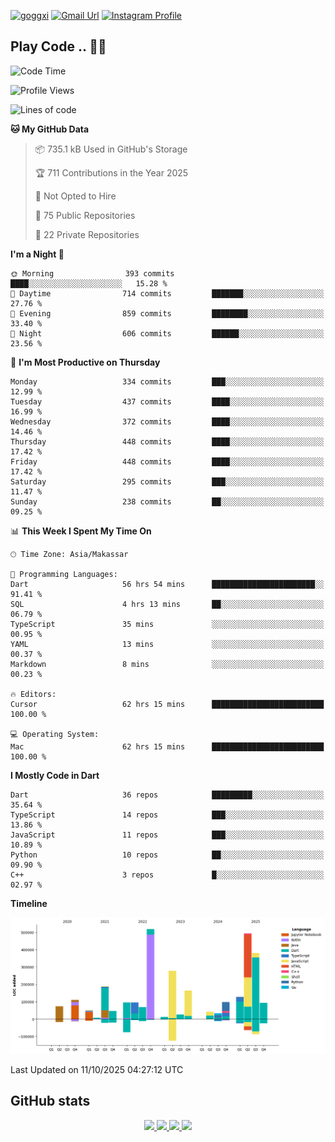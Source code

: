 [![goggxi](https://img.shields.io/badge/Portofolio-Goggxi-orange)](https://goggxi.github.io)
[![Gmail Url](https://img.shields.io/twitter/url?label=Goggxi@gmail.com&logo=gmail&style=social&url=http%3A%2F%2Fmailto%3Acontact.Goggxi@gmail.com)](mailto:Goggxi@gmail.com) [![Instagram Profile](https://img.shields.io/twitter/url?label=moh_rifkan&logo=instagram&style=social&url=https://www.instagram.com/moh_rifkan/)](https://www.instagram.com/moh_rifkan/)

## Play Code .. 💬🚀

<!-- [![Moh Rifkan GitHub stats](https://github-readme-stats.vercel.app/api?username=goggxi&count_private=true&show_icons=true&theme=dracula&custom_title=Goggxi%20Statistic%20🚀)](https://github.com/goggxi/goggxi)

[![Top Langs](https://github-readme-stats.vercel.app/api/top-langs/?username=goggxi&langs_count=8&layout=compact&show_icons=true&theme=dracula)](https://github.com/goggxi/goggxi) -->

<!--START_SECTION:waka-->
![Code Time](http://img.shields.io/badge/Code%20Time-4%2C706%20hrs%2027%20mins-blue)

![Profile Views](http://img.shields.io/badge/Profile%20Views-7-blue)

![Lines of code](https://img.shields.io/badge/From%20Hello%20World%20I%27ve%20Written-3.0%20million%20lines%20of%20code-blue)

**🐱 My GitHub Data** 

> 📦 735.1 kB Used in GitHub's Storage 
 > 
> 🏆 711 Contributions in the Year 2025
 > 
> 🚫 Not Opted to Hire
 > 
> 📜 75 Public Repositories 
 > 
> 🔑 22 Private Repositories 
 > 
**I'm a Night 🦉** 

```text
🌞 Morning                393 commits         ████░░░░░░░░░░░░░░░░░░░░░   15.28 % 
🌆 Daytime                714 commits         ███████░░░░░░░░░░░░░░░░░░   27.76 % 
🌃 Evening                859 commits         ████████░░░░░░░░░░░░░░░░░   33.40 % 
🌙 Night                  606 commits         ██████░░░░░░░░░░░░░░░░░░░   23.56 % 
```
📅 **I'm Most Productive on Thursday** 

```text
Monday                   334 commits         ███░░░░░░░░░░░░░░░░░░░░░░   12.99 % 
Tuesday                  437 commits         ████░░░░░░░░░░░░░░░░░░░░░   16.99 % 
Wednesday                372 commits         ████░░░░░░░░░░░░░░░░░░░░░   14.46 % 
Thursday                 448 commits         ████░░░░░░░░░░░░░░░░░░░░░   17.42 % 
Friday                   448 commits         ████░░░░░░░░░░░░░░░░░░░░░   17.42 % 
Saturday                 295 commits         ███░░░░░░░░░░░░░░░░░░░░░░   11.47 % 
Sunday                   238 commits         ██░░░░░░░░░░░░░░░░░░░░░░░   09.25 % 
```


📊 **This Week I Spent My Time On** 

```text
🕑︎ Time Zone: Asia/Makassar

💬 Programming Languages: 
Dart                     56 hrs 54 mins      ███████████████████████░░   91.41 % 
SQL                      4 hrs 13 mins       ██░░░░░░░░░░░░░░░░░░░░░░░   06.79 % 
TypeScript               35 mins             ░░░░░░░░░░░░░░░░░░░░░░░░░   00.95 % 
YAML                     13 mins             ░░░░░░░░░░░░░░░░░░░░░░░░░   00.37 % 
Markdown                 8 mins              ░░░░░░░░░░░░░░░░░░░░░░░░░   00.23 % 

🔥 Editors: 
Cursor                   62 hrs 15 mins      █████████████████████████   100.00 % 

💻 Operating System: 
Mac                      62 hrs 15 mins      █████████████████████████   100.00 % 
```

**I Mostly Code in Dart** 

```text
Dart                     36 repos            █████████░░░░░░░░░░░░░░░░   35.64 % 
TypeScript               14 repos            ███░░░░░░░░░░░░░░░░░░░░░░   13.86 % 
JavaScript               11 repos            ███░░░░░░░░░░░░░░░░░░░░░░   10.89 % 
Python                   10 repos            ██░░░░░░░░░░░░░░░░░░░░░░░   09.90 % 
C++                      3 repos             █░░░░░░░░░░░░░░░░░░░░░░░░   02.97 % 
```



**Timeline**

![Lines of Code chart](https://raw.githubusercontent.com/Goggxi/Goggxi/main/assets/bar_graph.png)


 Last Updated on 11/10/2025 04:27:12 UTC
<!--END_SECTION:waka-->

## GitHub stats

<p align="center">
  <a href="https://github.com/goggxi">
    <img src="http://github-profile-summary-cards.vercel.app/api/cards/profile-details?username=goggxi&theme=transparent" />
  </a>
  <a href="https://github.com/goggxi">
    <img src="https://github-readme-streak-stats.herokuapp.com/?user=goggxi&hide_border=true&card_width=338&theme=transparent" />
  </a>
  <a href="https://github.com/goggxi">
    <img src="http://github-profile-summary-cards.vercel.app/api/cards/stats?username=goggxi&theme=transparent" />
  </a>
  <a href="https://github.com/goggxi">
    <img src="https://github-readme-stats.vercel.app/api/top-langs/?username=goggxi&langs_count=10&exclude_repo=&hide=c,makefile,html,css,sass,nix,nunjucks,tsql,dockerfile,shell&card_width=699&hide_border=true&theme=transparent" />
  </a>
  <!-- <br/>
  <a href="https://github.com/goggxi">
    <img src="https://komarev.com/ghpvc/?username=goggxi&color=blue&style=flat" />
  </a> -->
</p>
